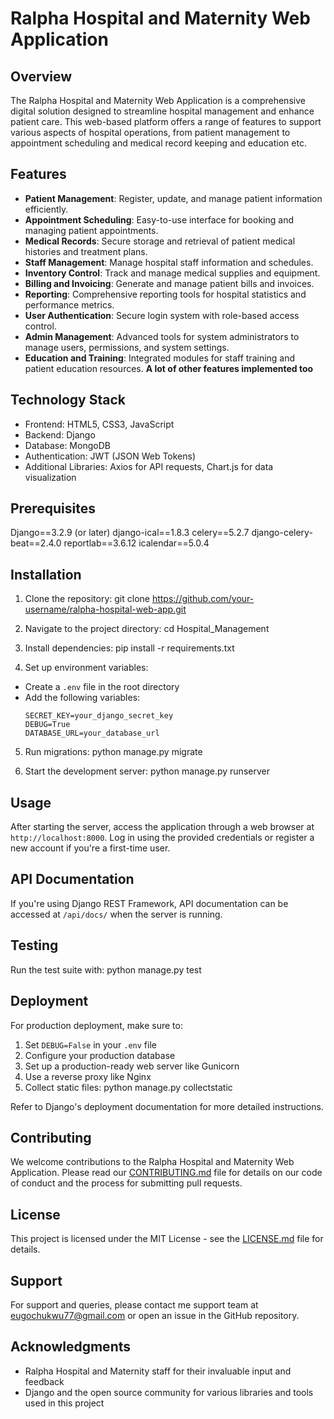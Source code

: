 # Ralpha Hospital and Maternity Web Application

## Overview

The Ralpha Hospital and Maternity Web Application is a comprehensive digital solution designed to streamline hospital management and enhance patient care. 
This web-based platform offers a range of features to support various aspects of hospital operations, from patient management to appointment scheduling and medical record keeping and education etc.

## Features

- **Patient Management**: Register, update, and manage patient information efficiently.
- **Appointment Scheduling**: Easy-to-use interface for booking and managing patient appointments.
- **Medical Records**: Secure storage and retrieval of patient medical histories and treatment plans.
- **Staff Management**: Manage hospital staff information and schedules.
- **Inventory Control**: Track and manage medical supplies and equipment.
- **Billing and Invoicing**: Generate and manage patient bills and invoices.
- **Reporting**: Comprehensive reporting tools for hospital statistics and performance metrics.
- **User Authentication**: Secure login system with role-based access control.
-  **Admin Management**: Advanced tools for system administrators to manage users, permissions, and system settings.
- **Education and Training**: Integrated modules for staff training and patient education resources.
____________**A lot of other features implemented too**____________

## Technology Stack

- Frontend: HTML5, CSS3, JavaScript
- Backend: Django
- Database: MongoDB
- Authentication: JWT (JSON Web Tokens)
- Additional Libraries: Axios for API requests, Chart.js for data visualization

## Prerequisites

Django==3.2.9 (or later)
django-ical==1.8.3
celery==5.2.7
django-celery-beat==2.4.0
reportlab==3.6.12
icalendar==5.0.4 


## Installation

1. Clone the repository:
   git clone https://github.com/your-username/ralpha-hospital-web-app.git


2. Navigate to the project directory:
    cd Hospital_Management

3. Install dependencies:
   pip install -r requirements.txt


4. Set up environment variables:
- Create a `.env` file in the root directory
- Add the following variables:
  ```
  SECRET_KEY=your_django_secret_key
  DEBUG=True
  DATABASE_URL=your_database_url
  ```

5. Run migrations:
   python manage.py migrate


6. Start the development server:
   python manage.py runserver


## Usage

After starting the server, access the application through a web browser at `http://localhost:8000`. 
Log in using the provided credentials or register a new account if you're a first-time user.

## API Documentation

If you're using Django REST Framework, API documentation can be accessed at `/api/docs/` when the server is running.

## Testing

Run the test suite with:
python manage.py test


## Deployment

For production deployment, make sure to:

1. Set `DEBUG=False` in your `.env` file
2. Configure your production database
3. Set up a production-ready web server like Gunicorn
4. Use a reverse proxy like Nginx
5. Collect static files:
   python manage.py collectstatic


Refer to Django's deployment documentation for more detailed instructions.

## Contributing

We welcome contributions to the Ralpha Hospital and Maternity Web Application. 
Please read our [CONTRIBUTING.md](CONTRIBUTING.md) file for details on our code of conduct and the process for submitting pull requests.

## License

This project is licensed under the MIT License - see the [LICENSE.md](LICENSE.md) file for details.

## Support

For support and queries, please contact me support team at eugochukwu77@gmail.com or open an issue in the GitHub repository.

## Acknowledgments

- Ralpha Hospital and Maternity staff for their invaluable input and feedback
- Django and the open source community for various libraries and tools used in this project

   

